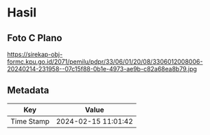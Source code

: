 # Hasil

## Foto C Plano

https://sirekap-obj-formc.kpu.go.id/2071/pemilu/pdpr/33/06/01/20/08/3306012008006-20240214-231958--07c15f88-0b1e-4973-ae9b-c82a68ea8b79.jpg


## Metadata

| Key        | Value               |
| ---------- | ------------------- |
| Time Stamp | 2024-02-15 11:01:42 |



